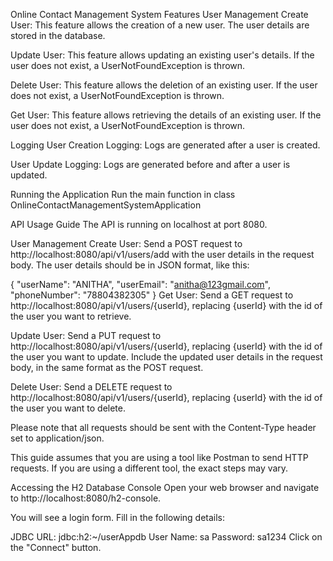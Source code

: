 Online Contact Management System 
Features
User Management
Create User: This feature allows the creation of a new user. The user details are stored in the database.

Update User: This feature allows updating an existing user's details. If the user does not exist, a UserNotFoundException is thrown.

Delete User: This feature allows the deletion of an existing user. If the user does not exist, a UserNotFoundException is thrown.

Get User: This feature allows retrieving the details of an existing user. If the user does not exist, a UserNotFoundException is thrown.

Logging
User Creation Logging: Logs are generated after a user is created.

User Update Logging: Logs are generated before and after a user is updated.

Running the Application
Run the main function in class OnlineContactManagementSystemApplication

API Usage Guide
The API is running on localhost at port 8080.

User Management
Create User: Send a POST request to http://localhost:8080/api/v1/users/add with the user details in the request body. The user details should be in JSON format, like this:

{
    "userName": "ANITHA",
    "userEmail": "anitha@123gmail.com",
    "phoneNumber": "78804382305"
}
Get User: Send a GET request to http://localhost:8080/api/v1/users/{userId}, replacing {userId} with the id of the user you want to retrieve.

Update User: Send a PUT request to http://localhost:8080/api/v1/users/{userId}, replacing {userId} with the id of the user you want to update. Include the updated user details in the request body, in the same format as the POST request.

Delete User: Send a DELETE request to http://localhost:8080/api/v1/users/{userId}, replacing {userId} with the id of the user you want to delete.

Please note that all requests should be sent with the Content-Type header set to application/json.

This guide assumes that you are using a tool like Postman to send HTTP requests. If you are using a different tool, the exact steps may vary.

Accessing the H2 Database Console
Open your web browser and navigate to http://localhost:8080/h2-console.

You will see a login form. Fill in the following details:

JDBC URL:  jdbc:h2:~/userAppdb
User Name: sa
Password: sa1234
Click on the "Connect" button.

